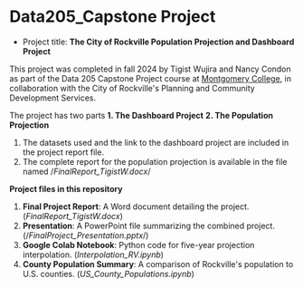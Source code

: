 # Data205_Capstone Project

* Project title: **The City of Rockville Population Projection and Dashboard Project**

This project was completed in fall 2024 by Tigist Wujira and Nancy Condon as part of the Data 205 Capstone Project course at [Montgomery College](https://www.montgomerycollege.edu/academics/programs/data-science/index.html), in collaboration with the City of Rockville's Planning and Community Development Services.
  
The project has two parts
**1. The Dashboard Project**
**2. The Population Projection**
   1. The datasets used and the link to the dashboard project are included in the project report file.
   2. The complete report for the population projection is available in the file named /*FinalReport_TigistW.docx*/

**Project files in this repository**
1. **Final Project Report**: A Word document detailing the project.(*FinalReport_TigistW.docx*)
2. **Presentation**: A PowerPoint file summarizing the combined project. (/*FinalProject_Presentation.pptx*/)
3. **Google Colab Notebook**: Python code for five-year projection interpolation. (*Interpolation_RV.ipynb*)
4. **County Population Summary**: A comparison of Rockville's population to U.S. counties. (*US_County_Populations.ipynb*)

